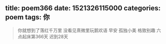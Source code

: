 title: poem366
date: 1521326115000
categories: poem
tags: 你
---
> 你就想到了落红千万里
没看见熹微里玩鹅欢语
早安
孤独小美
格致别趣
六点起床第366天 迟到28天